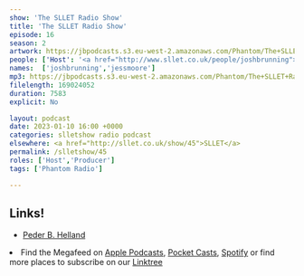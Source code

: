 ```yaml
---
show: 'The SLLET Radio Show'
title: 'The SLLET Radio Show'
episode: 16
season: 2
artwork: https://jbpodcasts.s3.eu-west-2.amazonaws.com/Phantom/The+SLLET+Radio+Show/SLLET+square.png
people: ['Host': '<a href="http://www.sllet.co.uk/people/joshbrunning">Josh Brunning</a>','Guest': '<a href="http://www.sllet.co.uk/people/jessmoore">Jess Moore</a>']
names:  ['joshbrunning','jessmoore']
mp3: https://jbpodcasts.s3.eu-west-2.amazonaws.com/Phantom/The+SLLET+Radio+Show/2023-01-10+-+45.mp3
filelength: 169024052
duration: 7583 
explicit: No

layout: podcast
date: 2023-01-10 16:00 +0000
categories: slletshow radio podcast
elsewhere: <a href="http://sllet.co.uk/show/45">SLLET</a>
permalink: /slletshow/45
roles: ['Host','Producer']
tags: ['Phantom Radio']

---
```


<h2 style="text-align:left">Links!</h2>
<ul>
<li><a href="https://soothingrelaxation.lnk.to/listen">Peder B. Helland</a></li>
</ul>

<li>Find the Megafeed on <a href="https://podcasts.apple.com/us/podcast/phantom-radio-all-the-shows/id1659527657">Apple Podcasts</a>, <a href="https://pca.st/5rlgsndl">Pocket Casts</a>, <a href="https://open.spotify.com/show/1WGc6YCF3UfAL7E62gHLAS?si=eff5901deb8d498e">Spotify</a> or find more places to subscribe on our <a href="https://linktr.ee/phantomradious">Linktree</a></li>
